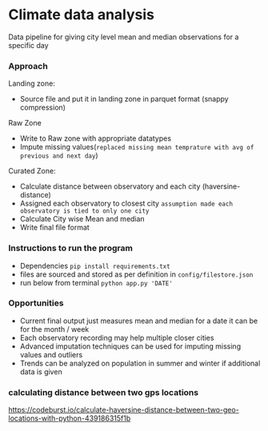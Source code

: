 # Climate data analysis

Data pipeline for giving city level mean and median observations for a specific day

### Approach
Landing zone:
- Source file and put it in landing zone in parquet format (snappy compression)

Raw Zone
- Write to Raw zone with appropriate datatypes 
- Impute missing values(`replaced missing mean temprature with avg of previous and next day`)

Curated Zone:
- Calculate distance between observatory and each city (haversine-distance)
- Assigned each observatory to closest city `assumption made each observatory is tied to only one city`
- Calculate City wise Mean and median
- Write final file format

### Instructions to run the program
- Dependencies
  `pip install requirements.txt`
- files are sourced and stored as per definition in `config/filestore.json`
- run below from terminal
   `python app.py 'DATE' `

### Opportunities
- Current final output just measures mean and median for a date it can be for the month / week
- Each observatory recording may help multiple closer cities
- Advanced imputation techniques can be used for imputing missing values and outliers
- Trends can be analyzed on population in summer and winter if additional data is given 

### calculating distance between two gps locations
https://codeburst.io/calculate-haversine-distance-between-two-geo-locations-with-python-439186315f1b